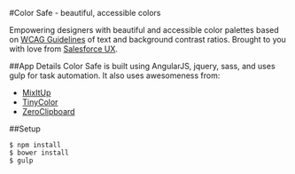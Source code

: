 #Color Safe - beautiful, accessible colors


Empowering designers with beautiful and accessible color palettes based on [WCAG Guidelines](http://webaim.org/blog/wcag-2-0-and-link-colors/) of text and background contrast ratios. Brought to you with love from [Salesforce UX](https://medium.com/salesforce-ux).

##App Details
Color Safe is built using AngularJS, jquery, sass, and uses gulp for task automation. It also uses awesomeness from:

* [MixItUp](https://mixitup.kunkalabs.com/)
* [TinyColor](https://bgrins.github.io/TinyColor/)
* [ZeroClipboard](https://github.com/zeroclipboard/zeroclipboard)


##Setup
```
$ npm install
$ bower install
$ gulp
```


